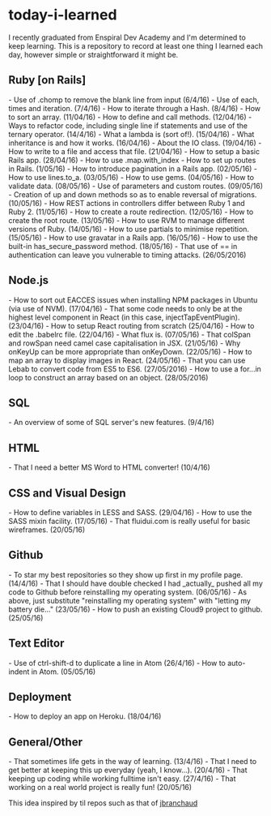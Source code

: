 # today-i-learned

I recently graduated from Enspiral Dev Academy and I'm determined to keep learning. This is a repository to record at least one thing I learned each day, however simple or straightforward it might be.

<h2>Ruby [on Rails]</h2>
- Use of .chomp to remove the blank line from input (6/4/16)
- Use of each, times and iteration. (7/4/16)
- How to iterate through a Hash. (8/4/16)
- How to sort an array. (11/04/16)
- How to define and call methods. (12/04/16)
- Ways to refactor code, including single line if statements and use of the ternary operator. (14/4/16)
- What a lambda is (sort of!). (15/04/16)
- What inheritance is and how it works. (16/04/16)
- About the IO class. (19/04/16)
- How to write to a file and access that file. (21/04/16)
- How to setup a basic Rails app. (28/04/16)
- How to use .map.with_index
- How to set up routes in Rails. (1/05/16)
- How to introduce pagination in a Rails app. (02/05/16)
- How to use lines.to_a. (03/05/16)
- How to use gems. (04/05/16)
- How to validate data. (08/05/16)
- Use of parameters and custom routes. (09/05/16)
- Creation of up and down methods so as to enable reversal of migrations. (10/05/16)
- How REST actions in controllers differ between Ruby 1 and Ruby 2. (11/05/16)
- How to create a route redirection. (12/05/16)
- How to create the root route. (13/05/16)
- How to use RVM to manage different versions of Ruby. (14/05/16)
- How to use partials to minimise repetition. (15/05/16)
- How to use gravatar in a Rails app. (16/05/16)
- How to use the built-in has_secure_password method. (18/05/16)
- That use of == in authentication can leave you vulnerable to timing attacks. (26/05/2016)

<h2>Node.js</h2>
- How to sort out EACCES issues when installing NPM packages in Ubuntu (via use of NVM). (17/04/16)
- That some code needs to only be at the highest level component in React (in this case, injectTapEventPlugin). (23/04/16)
- How to setup React routing from scratch (25/04/16)
- How to edit the .babelrc file. (22/04/16)
- What flux is. (07/05/16)
- That colSpan and rowSpan need camel case capitalisation in JSX. (21/05/16)
- Why onKeyUp can be more appropriate than onKeyDown. (22/05/16)
- How to map an array to display images in React. (24/05/16)
- That you can use Lebab to convert code from ES5 to ES6. (27/05/2016)
- How to use a for...in loop to construct an array based on an object. (28/05/2016)

<h2>SQL</h2>
- An overview of some of SQL server's new features. (9/4/16)

<h2>HTML</h2>
- That I need a better MS Word to HTML converter! (10/4/16)

<h2>CSS and Visual Design</h2>
- How to define variables in LESS and SASS. (29/04/16)
- How to use the SASS mixin facility. (17/05/16)
- That fluidui.com is really useful for basic wireframes. (20/05/16)

<h2>Github</h2>
- To star my best repositories so they show up first in my profile page. (14/4/16)
- That I should have double checked I had _actually_ pushed all my code to Github before reinstalling my operating system. (06/05/16)
- As above, just substitute "reinstalling my operating system" with "letting my battery die..." (23/05/16)
- How to push an existing Cloud9 project to github. (25/05/16)

<h2>Text Editor</h2>
- Use of ctrl-shift-d to duplicate a line in Atom (26/4/16)
- How to auto-indent in Atom. (05/05/16)

<h2>Deployment</h2>
- How to deploy an app on Heroku. (18/04/16)

<h2>General/Other</h2>
- That sometimes life gets in the way of learning. (13/4/16)
- That I need to get better at keeping this up everyday (yeah, I know...). (20/4/16)
- That keeping up coding while working fulltime isn't easy. (27/4/16)
- That working on a real world project is really fun! (20/05/16)

This idea inspired by til repos such as that of <a href="https://github.com/jbranchaud/til">jbranchaud</a>
